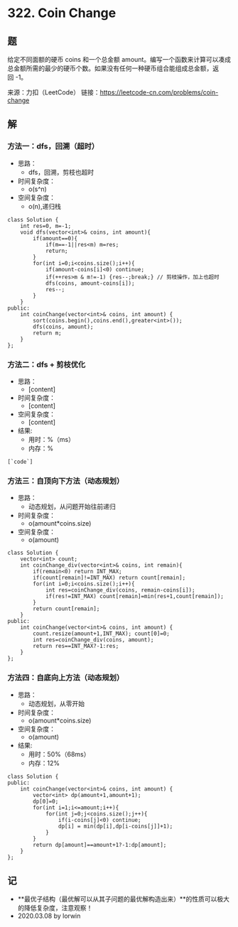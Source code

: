 # 322. Coin Change

## 题

给定不同面额的硬币 coins 和一个总金额 amount。编写一个函数来计算可以凑成总金额所需的最少的硬币个数。如果没有任何一种硬币组合能组成总金额，返回 -1。

来源：力扣（LeetCode）
链接：https://leetcode-cn.com/problems/coin-change

## 解

### 方法一：dfs，回溯（超时）
- 思路：
  - dfs，回溯，剪枝也超时
- 时间复杂度：
  - o(s^n)
- 空间复杂度：
  - o(n),递归栈
```
class Solution {
    int res=0, m=-1;
    void dfs(vector<int>& coins, int amount){
        if(amount==0){
            if(m==-1||res<m) m=res;
            return;
        }
        for(int i=0;i<coins.size();i++){
            if(amount-coins[i]<0) continue;
            if(++res>m & m!=-1) {res--;break;} // 剪枝操作，加上也超时
            dfs(coins, amount-coins[i]);
            res--;
        }
    }
public:
    int coinChange(vector<int>& coins, int amount) {
        sort(coins.begin(),coins.end(),greater<int>());
        dfs(coins, amount);
        return m;
    }
};
```

### 方法二：dfs + 剪枝优化
- 思路：
  - [content]
- 时间复杂度：
  - [content]
- 空间复杂度：
  - [content]
- 结果:
  - 用时：%（ms）
  - 内存：%
```
[`code`]
```

### 方法三：自顶向下方法（动态规划）
- 思路：
  - 动态规划，从问题开始往前递归
- 时间复杂度：
  - o(amount*coins.size)
- 空间复杂度：
  - o(amount)
```
class Solution {
    vector<int> count;
    int coinChange_div(vector<int>& coins, int remain){
        if(remain<0) return INT_MAX;
        if(count[remain]!=INT_MAX) return count[remain];
        for(int i=0;i<coins.size();i++){
            int res=coinChange_div(coins, remain-coins[i]);
            if(res!=INT_MAX) count[remain]=min(res+1,count[remain]);
        }
        return count[remain];
    }
public:
    int coinChange(vector<int>& coins, int amount) {
        count.resize(amount+1,INT_MAX); count[0]=0;
        int res=coinChange_div(coins, amount);
        return res==INT_MAX?-1:res;
    }
};
```

### 方法四：自底向上方法（动态规划）
- 思路：
  - 动态规划，从零开始
- 时间复杂度：
  - o(amount*coins.size)
- 空间复杂度：
  - o(amount)
- 结果:
  - 用时：50%（68ms）
  - 内存：12%
```
class Solution {
public:
    int coinChange(vector<int>& coins, int amount) {
        vector<int> dp(amount+1,amount+1);
        dp[0]=0;
        for(int i=1;i<=amount;i++){
            for(int j=0;j<coins.size();j++){
                if(i-coins[j]<0) continue;
                dp[i] = min(dp[i],dp[i-coins[j]]+1);
            }
        }
        return dp[amount]==amount+1?-1:dp[amount];
    }
};
```

## 记

- **最优子结构（最优解可以从其子问题的最优解构造出来）**的性质可以极大的降低复杂度，注意观察！
- 2020.03.08 by lorwin